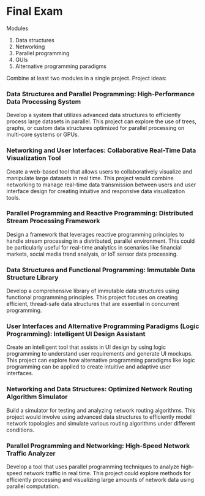 # Final Exam

Modules

1. Data structures
2. Networking
3. Parallel programming
4. GUIs
5. Alternative programming paradigms

Combine at least two modules in a single project. Project ideas:

### Data Structures and Parallel Programming: High-Performance Data Processing System

Develop a system that utilizes advanced data structures to efficiently process large datasets in parallel. This project can explore the use of trees, graphs, or custom data structures optimized for parallel processing on multi-core systems or GPUs.

### Networking and User Interfaces: Collaborative Real-Time Data Visualization Tool

Create a web-based tool that allows users to collaboratively visualize and manipulate large datasets in real time. This project would combine networking to manage real-time data transmission between users and user interface design for creating intuitive and responsive data visualization tools.

### Parallel Programming and Reactive Programming: Distributed Stream Processing Framework

Design a framework that leverages reactive programming principles to handle stream processing in a distributed, parallel environment. This could be particularly useful for real-time analytics in scenarios like financial markets, social media trend analysis, or IoT sensor data processing.

### Data Structures and Functional Programming: Immutable Data Structure Library

Develop a comprehensive library of immutable data structures using functional programming principles. This project focuses on creating efficient, thread-safe data structures that are essential in concurrent programming.

### User Interfaces and Alternative Programming Paradigms (Logic Programming): Intelligent UI Design Assistant

Create an intelligent tool that assists in UI design by using logic programming to understand user requirements and generate UI mockups. This project can explore how alternative programming paradigms like logic programming can be applied to create intuitive and adaptive user interfaces. 

### Networking and Data Structures: Optimized Network Routing Algorithm Simulator

Build a simulator for testing and analyzing network routing algorithms. This project would involve using advanced data structures to efficiently model network topologies and simulate various routing algorithms under different conditions.

### Parallel Programming and Networking: High-Speed Network Traffic Analyzer

Develop a tool that uses parallel programming techniques to analyze high-speed network traffic in real time. This project could explore methods for efficiently processing and visualizing large amounts of network data using parallel computation.
